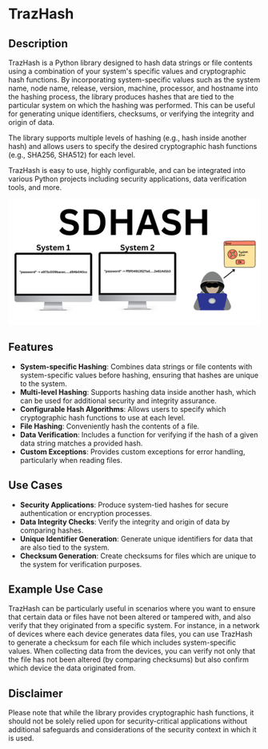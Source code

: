 # TrazHash

## Description

TrazHash is a Python library designed to hash data strings or file contents using a combination of your system's specific values and cryptographic hash functions. By incorporating system-specific values such as the system name, node name, release, version, machine, processor, and hostname into the hashing process, the library produces hashes that are tied to the particular system on which the hashing was performed. This can be useful for generating unique identifiers, checksums, or verifying the integrity and origin of data.

The library supports multiple levels of hashing (e.g., hash inside another hash) and allows users to specify the desired cryptographic hash functions (e.g., SHA256, SHA512) for each level.

TrazHash is easy to use, highly configurable, and can be integrated into various Python projects including security applications, data verification tools, and more.

![TrazHash](https://github.com/traztech/trazhash/raw/main/TRAZHASH.png)

## Features

- **System-specific Hashing**: Combines data strings or file contents with system-specific values before hashing, ensuring that hashes are unique to the system.
- **Multi-level Hashing**: Supports hashing data inside another hash, which can be used for additional security and integrity assurance.
- **Configurable Hash Algorithms**: Allows users to specify which cryptographic hash functions to use at each level.
- **File Hashing**: Conveniently hash the contents of a file.
- **Data Verification**: Includes a function for verifying if the hash of a given data string matches a provided hash.
- **Custom Exceptions**: Provides custom exceptions for error handling, particularly when reading files.

## Use Cases

- **Security Applications**: Produce system-tied hashes for secure authentication or encryption processes.
- **Data Integrity Checks**: Verify the integrity and origin of data by comparing hashes.
- **Unique Identifier Generation**: Generate unique identifiers for data that are also tied to the system.
- **Checksum Generation**: Create checksums for files which are unique to the system for verification purposes.

## Example Use Case

TrazHash can be particularly useful in scenarios where you want to ensure that certain data or files have not been altered or tampered with, and also verify that they originated from a specific system. For instance, in a network of devices where each device generates data files, you can use TrazHash to generate a checksum for each file which includes system-specific values. When collecting data from the devices, you can verify not only that the file has not been altered (by comparing checksums) but also confirm which device the data originated from.

## Disclaimer

Please note that while the library provides cryptographic hash functions, it should not be solely relied upon for security-critical applications without additional safeguards and considerations of the security context in which it is used.